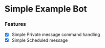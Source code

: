 # Simple Example Bot

### Features

- [x] Simple Private message command handling
- [x] Simple Scheduled message